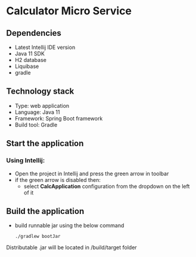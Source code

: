 # Calculator Micro Service

## Dependencies
- Latest Intellij IDE version
- Java 11 SDK
- H2 database
- Liquibase
- gradle


## Technology stack
- Type: web application
- Language: Java 11
- Framework: Spring Boot framework
- Build tool: Gradle

## Start the application

### Using Intellij:
- Open the project in Intellij and press the green arrow in toolbar
- if the green arrow is disabled then:
    - select **CalcApplication** configuration from the dropdown on the left of it

## Build the application
- build runnable jar using the below command
    ```shell script
    ./gradlew bootJar
    ```

Distributable .jar will be located in /build/target folder